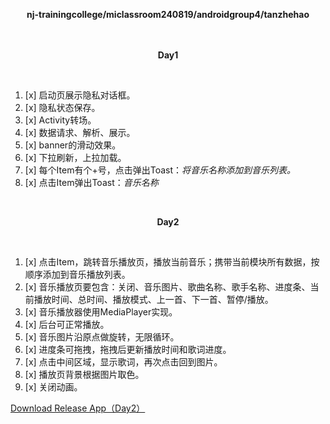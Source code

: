 <div>
    <p align="center">
        <strong>nj-trainingcollege/miclassroom240819/androidgroup4/tanzhehao</strong>
        <br>
    <br><br>
    <p align="center"><strong>Day1</strong></p>
    <br>
</div>

1. [x] 启动页展示隐私对话框。
2. [x] 隐私状态保存。
3. [x] Activity转场。
4. [x] 数据请求、解析、展示。
5. [x] banner的滑动效果。
6. [x] 下拉刷新，上拉加载。
7. [x] 每个Item有个+号，点击弹出Toast：*将⾳乐名称添加到⾳乐列表。*
8. [x] 点击Item弹出Toast：*⾳乐名称*

<div>
    <br>
        <p align="center"><strong>Day2</strong></p>
    <br>
</div>

1. [x] 点击Item，跳转音乐播放页，播放当前音乐；携带当前模块所有数据，按顺序添加到音乐播放列表。
2. [x] 音乐播放页要包含：关闭、音乐图片、歌曲名称、歌手名称、进度条、当前播放时间、总时间、播放模式、上一首、下一首、暂停/播放。
3. [x] 音乐播放器使用MediaPlayer实现。
4. [x] 后台可正常播放。
5. [x] 音乐图片沿原点做旋转，无限循环。
6. [x] 进度条可拖拽，拖拽后更新播放时间和歌词进度。
7. [x] 点击中间区域，显示歌词，再次点击回到图片。
8. [x] 播放页背景根据图片取色。
9. [x] 关闭动画。

<div>
    <a href="app/release/app-release.apk?inline=false">Download Release App（Day2）</a>
    <br>
</div>
